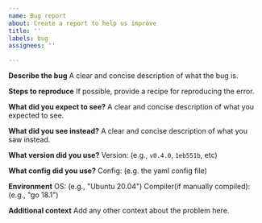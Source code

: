 ```yaml
---
name: Bug report
about: Create a report to help us improve
title: ''
labels: bug
assignees: ''

---
```


**Describe the bug**
A clear and concise description of what the bug is.

**Steps to reproduce**
If possible, provide a recipe for reproducing the error.

**What did you expect to see?**
A clear and concise description of what you expected to see.

**What did you see instead?**
A clear and concise description of what you saw instead.

**What version did you use?**
Version: (e.g., `v0.4.0`, `1eb551b`, etc)

**What config did you use?**
Config: (e.g. the yaml config file)

**Environment**
OS: (e.g., "Ubuntu 20.04")
Compiler(if manually compiled): (e.g., "go 18.1")

**Additional context**
Add any other context about the problem here.
